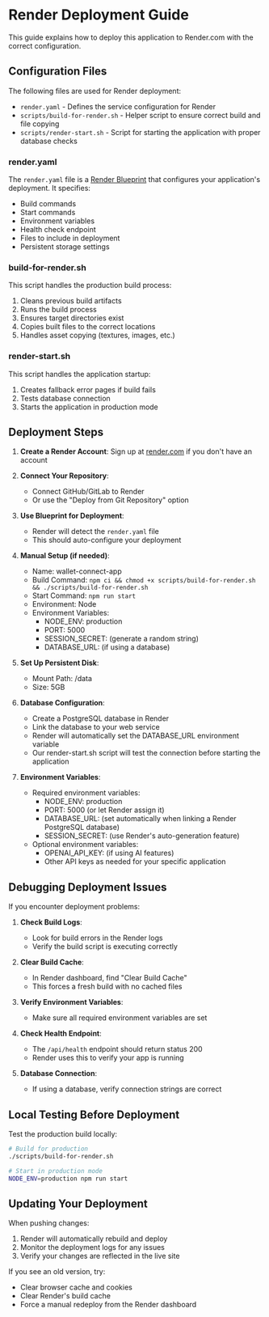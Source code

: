# Render Deployment Guide

This guide explains how to deploy this application to Render.com with the correct configuration.

## Configuration Files

The following files are used for Render deployment:

- `render.yaml` - Defines the service configuration for Render
- `scripts/build-for-render.sh` - Helper script to ensure correct build and file copying
- `scripts/render-start.sh` - Script for starting the application with proper database checks

### render.yaml

The `render.yaml` file is a [Render Blueprint](https://render.com/docs/blueprint-spec) that configures your application's deployment. It specifies:

- Build commands
- Start commands
- Environment variables
- Health check endpoint
- Files to include in deployment
- Persistent storage settings

### build-for-render.sh

This script handles the production build process:

1. Cleans previous build artifacts
2. Runs the build process
3. Ensures target directories exist
4. Copies built files to the correct locations
5. Handles asset copying (textures, images, etc.)

### render-start.sh

This script handles the application startup:

1. Creates fallback error pages if build fails
2. Tests database connection
3. Starts the application in production mode

## Deployment Steps

1. **Create a Render Account**: Sign up at [render.com](https://render.com) if you don't have an account

2. **Connect Your Repository**:
   - Connect GitHub/GitLab to Render
   - Or use the "Deploy from Git Repository" option

3. **Use Blueprint for Deployment**:
   - Render will detect the `render.yaml` file
   - This should auto-configure your deployment

4. **Manual Setup (if needed)**:
   - Name: wallet-connect-app
   - Build Command: `npm ci && chmod +x scripts/build-for-render.sh && ./scripts/build-for-render.sh`
   - Start Command: `npm run start`
   - Environment: Node
   - Environment Variables:
     - NODE_ENV: production
     - PORT: 5000
     - SESSION_SECRET: (generate a random string)
     - DATABASE_URL: (if using a database)

5. **Set Up Persistent Disk**:
   - Mount Path: /data
   - Size: 5GB
   
6. **Database Configuration**:
   - Create a PostgreSQL database in Render
   - Link the database to your web service
   - Render will automatically set the DATABASE_URL environment variable
   - Our render-start.sh script will test the connection before starting the application

7. **Environment Variables**:
   - Required environment variables:
     - NODE_ENV: production
     - PORT: 5000 (or let Render assign it)
     - DATABASE_URL: (set automatically when linking a Render PostgreSQL database)
     - SESSION_SECRET: (use Render's auto-generation feature)
   - Optional environment variables:
     - OPENAI_API_KEY: (if using AI features)
     - Other API keys as needed for your specific application

## Debugging Deployment Issues

If you encounter deployment problems:

1. **Check Build Logs**:
   - Look for build errors in the Render logs
   - Verify the build script is executing correctly

2. **Clear Build Cache**:
   - In Render dashboard, find "Clear Build Cache"
   - This forces a fresh build with no cached files

3. **Verify Environment Variables**:
   - Make sure all required environment variables are set

4. **Check Health Endpoint**:
   - The `/api/health` endpoint should return status 200
   - Render uses this to verify your app is running

5. **Database Connection**:
   - If using a database, verify connection strings are correct

## Local Testing Before Deployment

Test the production build locally:

```bash
# Build for production
./scripts/build-for-render.sh

# Start in production mode
NODE_ENV=production npm run start
```

## Updating Your Deployment

When pushing changes:

1. Render will automatically rebuild and deploy
2. Monitor the deployment logs for any issues
3. Verify your changes are reflected in the live site

If you see an old version, try:
- Clear browser cache and cookies
- Clear Render's build cache
- Force a manual redeploy from the Render dashboard